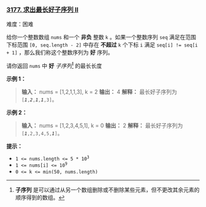 ### [3177\. 求出最长好子序列 II](https://leetcode.cn/problems/find-the-maximum-length-of-a-good-subsequence-ii/)

难度：困难

给你一个整数数组 `nums` 和一个 **非负** 整数 `k` 。如果一个整数序列 `seq` 满足在范围下标范围 `[0, seq.length - 2]` 中存在 **不超过** `k` 个下标 `i` 满足 `seq[i] != seq[i + 1]` ，那么我们称这个整数序列为 **好** 序列。

请你返回 `nums` 中 **好** _子序列_[^1] 的最长长度

**示例 1：**

> **输入：** nums = [1,2,1,1,3], k = 2
> **输出：** 4
> **解释：**
> 最长好子序列为 <code>[<i><b>1</b></i>,<i><b>2</b></i>,<b><i>1</i></b>,<i><b>1</b></i>,3]</code>。

**示例 2：**

> **输入：** nums = [1,2,3,4,5,1], k = 0
> **输出：** 2
> **解释：**
> 最长好子序列为 <code>[<i><b>1</b></i>,2,3,4,5,<i><b>1</b></i>]</code>。

**提示：**

- <code>1 <= nums.length <= 5 * 10<sup>3</sup></code>
- <code>1 <= nums[i] <= 10<sup>9</sup></code>
- `0 <= k <= min(50, nums.length)`

[^1]: **子序列** 是可以通过从另一个数组删除或不删除某些元素，但不更改其余元素的顺序得到的数组。
